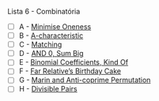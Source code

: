 Lista 6 - Combinatória

- [ ] A - [Minimise Oneness](https://vjudge.net/problem/CodeForces-2030B)
- [ ] B - [A-characteristic](https://vjudge.net/problem/CodeForces-1823A)
- [ ] C - [Matching](https://vjudge.net/problem/CodeForces-1821A)
- [ ] D - [AND 0, Sum Big](https://vjudge.net/problem/CodeForces-1514B)
- [ ] E - [Binomial Coefficients, Kind Of](https://vjudge.net/problem/CodeForces-2025B)
- [ ] F - [Far Relative’s Birthday Cake](https://vjudge.net/problem/CodeForces-629A)
- [ ] G - [Marin and Anti-coprime Permutation](https://vjudge.net/problem/CodeForces-1658B)
- [ ] H - [Divisible Pairs](https://vjudge.net/problem/CodeForces-1931D)

